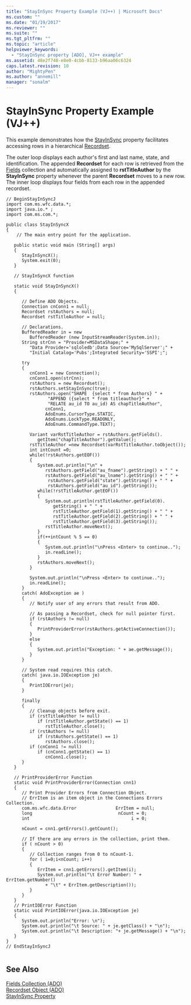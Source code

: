 ```yaml
---
title: "StayInSync Property Example (VJ++) | Microsoft Docs"
ms.custom: ""
ms.date: "01/19/2017"
ms.reviewer: ""
ms.suite: ""
ms.tgt_pltfrm: ""
ms.topic: "article"
helpviewer_keywords: 
  - "StayInSync property [ADO], VJ++ example"
ms.assetid: 48e2f748-e8e0-4cbb-8133-b96aa06c6324
caps.latest.revision: 10
author: "MightyPen"
ms.author: "annemill"
manager: "sonalm"
---
```

# StayInSync Property Example (VJ++)
This example demonstrates how the [StayInSync](../../../ado/reference/ado-api/stayinsync-property.md) property facilitates accessing rows in a hierarchical [Recordset](../../../ado/reference/ado-api/recordset-object-ado.md).  
  
 The outer loop displays each author's first and last name, state, and identification. The appended **Recordset** for each row is retrieved from the [Fields](../../../ado/reference/ado-api/fields-collection-ado.md) collection and automatically assigned to **rstTitleAuthor** by the **StayInSync** property whenever the parent **Recordset** moves to a new row. The inner loop displays four fields from each row in the appended recordset.  
  
```  
// BeginStayInSyncJ  
import com.ms.wfc.data.*;  
import java.io.* ;  
import com.ms.com.*;  
  
public class StayInSyncX  
{  
    // The main entry point for the application.  
  
   public static void main (String[] args)  
   {  
      StayInSyncX();  
      System.exit(0);  
   }  
  
   // StayInSyncX function  
  
   static void StayInSyncX()  
   {  
  
      // Define ADO Objects.  
      Connection cnConn1 = null;  
      Recordset rstAuthors = null;  
      Recordset rstTitleAuthor = null;  
  
      // Declarations.  
      BufferedReader in = new   
         BufferedReader (new InputStreamReader(System.in));  
      String strCnn = "Provider=MSDataShape;" +   
         "Data Provider='sqloledb';Data Source='MySqlServer';" +   
         "Initial Catalog='Pubs';Integrated Security='SSPI';";  
  
      try  
      {  
         cnConn1 = new Connection();  
         cnConn1.open(strCnn);  
         rstAuthors = new Recordset();  
         rstAuthors.setStayInSync(true);  
         rstAuthors.open("SHAPE  {select * from Authors} " +  
                "APPEND ({select * from titleauthor}" +  
                "RELATE au_id TO au_id) AS chapTitleAuthor",  
               cnConn1,  
               AdoEnums.CursorType.STATIC,  
               AdoEnums.LockType.READONLY,  
               AdoEnums.CommandType.TEXT);  
  
         Variant varRstTitleAuthor = rstAuthors.getFields().  
            getItem("chapTitleAuthor").getValue();  
         rstTitleAuthor =new Recordset(varRstTitleAuthor.toObject());  
         int intCount =0;  
         while(!rstAuthors.getEOF())  
         {  
            System.out.println("\n" +  
               rstAuthors.getField("au_fname").getString() + " " +  
               rstAuthors.getField("au_lname").getString() + " " +  
                rstAuthors.getField("state").getString() + " " +  
                rstAuthors.getField("au_id").getString());  
            while(!rstTitleAuthor.getEOF())  
            {  
               System.out.println(rstTitleAuthor.getField(0).  
                  getString() + " " +  
                  rstTitleAuthor.getField(1).getString() + " " +  
                  rstTitleAuthor.getField(2).getString() + " " +  
                  rstTitleAuthor.getField(3).getString());  
               rstTitleAuthor.moveNext();  
            }  
            if(++intCount % 5 == 0)  
            {  
               System.out.println("\nPress <Enter> to continue..");  
               in.readLine();  
            }  
            rstAuthors.moveNext();  
         }  
  
         System.out.println("\nPress <Enter> to continue..");  
         in.readLine();  
      }  
      catch( AdoException ae )  
      {  
         // Notify user of any errors that result from ADO.  
  
         // As passing a Recordset, check for null pointer first.  
         if (rstAuthors != null)  
         {  
            PrintProviderError(rstAuthors.getActiveConnection());  
         }  
         else  
         {  
            System.out.println("Exception: " + ae.getMessage());  
         }  
      }  
  
      // System read requires this catch.  
      catch( java.io.IOException je)  
      {  
         PrintIOError(je);  
      }     
  
      finally  
      {  
         // Cleanup objects before exit.     
         if (rstTitleAuthor != null)  
            if (rstTitleAuthor.getState() == 1)  
               rstTitleAuthor.close();     
         if (rstAuthors != null)  
            if (rstAuthors.getState() == 1)  
               rstAuthors.close();     
         if (cnConn1 != null)  
            if (cnConn1.getState() == 1)  
               cnConn1.close();  
      }  
   }  
  
   // PrintProviderError Function  
   static void PrintProviderError(Connection cnn1)  
   {  
      // Print Provider Errors from Connection Object.  
      // ErrItem is an item object in the Connections Errors Collection.  
      com.ms.wfc.data.Error               ErrItem = null;  
      long                                 nCount = 0;  
      int                                       i = 0;  
  
      nCount = cnn1.getErrors().getCount();  
  
      // If there are any errors in the collection, print them.  
      if ( nCount > 0)  
      {  
         // Collection ranges from 0 to nCount-1.  
         for ( i=0;i<nCount; i++)  
         {  
            ErrItem = cnn1.getErrors().getItem(i);  
            System.out.println("\t Error Number: " + ErrItem.getNumber()   
               + "\t" + ErrItem.getDescription());  
         }  
      }  
   }  
   // PrintIOError Function  
   static void PrintIOError(java.io.IOException je)  
   {  
      System.out.println("Error: \n");  
      System.out.println("\t Source: " + je.getClass() + "\n");  
      System.out.println("\t Description: "+ je.getMessage() + "\n");  
   }  
}  
// EndStayInSyncJ  
  
```  
  
## See Also  
 [Fields Collection (ADO)](../../../ado/reference/ado-api/fields-collection-ado.md)   
 [Recordset Object (ADO)](../../../ado/reference/ado-api/recordset-object-ado.md)   
 [StayInSync Property](../../../ado/reference/ado-api/stayinsync-property.md)